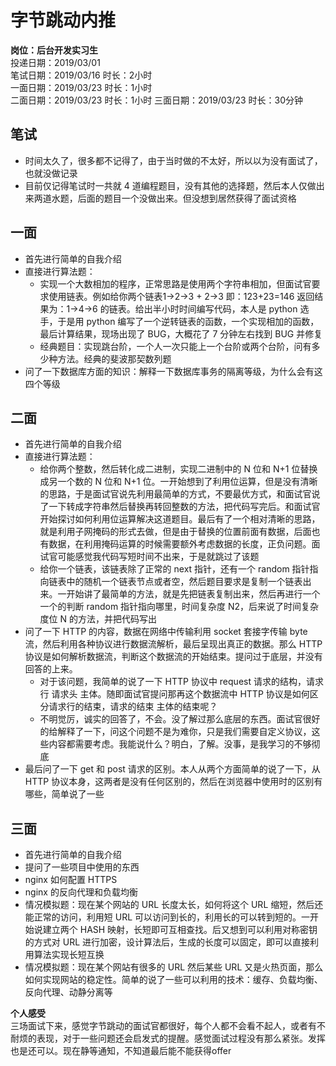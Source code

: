 # 字节跳动内推
**岗位：后台开发实习生**  
投递日期：2019/03/01  
笔试日期：2019/03/16  时长：2小时  
一面日期：2019/03/23  时长：1小时  
二面日期：2019/03/23  时长：1小时
三面日期：2019/03/23  时长：30分钟

## 笔试
* 时间太久了，很多都不记得了，由于当时做的不太好，所以以为没有面试了，也就没做记录
* 目前仅记得笔试时一共就 4 道编程题目，没有其他的选择题，然后本人仅做出来两道水题，后面的题目一个没做出来。但没想到居然获得了面试资格

## 一面
* 首先进行简单的自我介绍
* 直接进行算法题：
    * 实现一个大数相加的程序，正常思路是使用两个字符串相加，但面试官要求使用链表。例如给你两个链表1->2->3 + 2->3 即：123+23=146 返回结果为：1->4->6 的链表。给出半小时时间编写代码，本人是 python 选手，于是用 python 编写了一个逆转链表的函数，一个实现相加的函数，最后计算结果，现场出现了 BUG，大概花了 7 分钟左右找到 BUG 并修复
    * 经典题目：实现跳台阶，一个人一次只能上一个台阶或两个台阶，问有多少种方法。经典的斐波那契数列题
* 问了一下数据库方面的知识：解释一下数据库事务的隔离等级，为什么会有这四个等级

## 二面
* 首先进行简单的自我介绍
* 直接进行算法题：
    * 给你两个整数，然后转化成二进制，实现二进制中的 N 位和 N+1 位替换成另一个数的 N 位和 N+1 位。一开始想到了利用位运算，但是没有清晰的思路，于是面试官说先利用最简单的方式，不要最优方式，和面试官说了一下转成字符串然后替换再转回整数的方法，把代码写完后。和面试官开始探讨如何利用位运算解决这道题目。最后有了一个相对清晰的思路，就是利用子网掩码的形式去做，但是由于替换的位置前面有数据，后面也有数据，在利用掩码运算的时候需要额外考虑数据的长度，正负问题。面试官可能感觉我代码写短时间不出来，于是就跳过了该题
    * 给你一个链表，该链表除了正常的 next 指针，还有一个 random 指针指向链表中的随机一个链表节点或者空，然后题目要求是复制一个链表出来。一开始讲了最简单的方法，就是先把链表复制出来，然后再进行一个一个的判断 random 指针指向哪里，时间复杂度 N2，后来说了时间复杂度位 N
    的方法，并把代码写出
* 问了一下 HTTP 的内容，数据在网络中传输利用 socket 套接字传输 byte 流，然后利用各种协议进行数据流解析，最后呈现出真正的数据。那么 HTTP 协议是如何解析数据流，判断这个数据流的开始结束。提问过于底层，并没有回答的上来。
    * 对于该问题，我简单的说了一下 HTTP 协议中 request 请求的结构，请求行 请求头 主体。随即面试官提问那再这个数据流中 HTTP 协议是如何区分请求行的结束，请求的结束 主体的结束呢？
    * 不明觉厉，诚实的回答了，不会。没了解过那么底层的东西。面试官很好的给解释了一下，问这个问题不是为难你，只是我们需要自定义协议，这些内容都需要考虑。我能说什么？明白，了解。没事，是我学习的不够彻底
* 最后问了一下 get 和 post 请求的区别。本人从两个方面简单的说了一下，从 HTTP 协议本身，这两者是没有任何区别的，然后在浏览器中使用时的区别有哪些，简单说了一些

## 三面
* 首先进行简单的自我介绍
* 提问了一些项目中使用的东西
* nginx 如何配置 HTTPS
* nginx 的反向代理和负载均衡
* 情况模拟题：现在某个网站的 URL 长度太长，如何将这个 URL 缩短，然后还能正常的访问，利用短 URL 可以访问到长的，利用长的可以转到短的。一开始说建立两个 HASH 映射，长短即可互相查找。后又想到可以利用对称密钥的方式对 URL 进行加密，设计算法后，生成的长度可以固定，即可以直接利用算法实现长短互换
* 情况模拟题：现在某个网站有很多的 URL 然后某些 URL 又是火热页面，那么如何实现网站的稳定性。简单的说了一些可以利用的技术：缓存、负载均衡、反向代理、动静分离等

**个人感受**  
三场面试下来，感觉字节跳动的面试官都很好，每个人都不会看不起人，或者有不耐烦的表现，对于一些问题还会启发式的提醒。感觉面试过程没有那么紧张。发挥也是还可以。现在静等通知，不知道最后能不能获得offer
